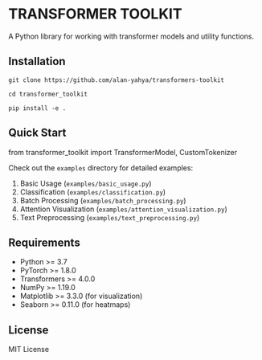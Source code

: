 TRANSFORMER TOOLKIT
==================

A Python library for working with transformer models and utility functions.

## Installation 


`git clone https://github.com/alan-yahya/transformers-toolkit`

`cd transformer_toolkit`

`pip install -e .`

## Quick Start

from transformer_toolkit import TransformerModel, CustomTokenizer

Check out the `examples` directory for detailed examples:

1. Basic Usage (`examples/basic_usage.py`)
2. Classification (`examples/classification.py`)
3. Batch Processing (`examples/batch_processing.py`)
4. Attention Visualization (`examples/attention_visualization.py`)
5. Text Preprocessing (`examples/text_preprocessing.py`)

## Requirements

- Python >= 3.7
- PyTorch >= 1.8.0
- Transformers >= 4.0.0
- NumPy >= 1.19.0
- Matplotlib >= 3.3.0 (for visualization)
- Seaborn >= 0.11.0 (for heatmaps)

## License

MIT License
